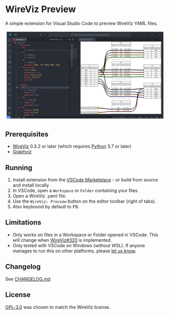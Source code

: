 # WireViz Preview

A simple extension for Visual Studio Code to preview WireViz YAML files.

![Screenshot](/img/screenshot.png)

## Prerequisites
- [WireViz](https://github.com/wireviz/WireViz) 0.3.2 or later (which requires [Python](https://www.python.org/downloads/) 3.7 or later)
- [Graphviz](https://graphviz.org/download/)

## Running
1. Install extension from the [VSCode Marketplace](https://marketplace.visualstudio.com/items?itemName=NanangP.vscode-wireviz-preview) - or build from source and install locally.
2. In VSCode, open a `Workspace` or `Folder` containing your files.
3. Open a WireViz .yaml file.
4. Use the `WireViz: Preview` button on the editor toolbar (right of tabs).
5. Also keybound by default to <kbd>F8</kbd>.

## Limitations
- Only works on files in a Workspace or Folder opened in VSCode. This will change when [WireViz#320](https://github.com/wireviz/WireViz/issues/320) is implemented.
- Only tested with VSCode on Windows (without WSL). If anyone manages to run this on other platforms, please [let us know](#2).

## Changelog
See [CHANGELOG.md](CHANGELOG.md)

## License
[GPL-3.0](LICENSE) was chosen to match the WireViz license.
